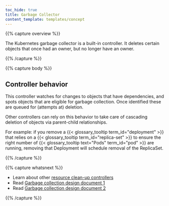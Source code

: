 ```yaml
---
toc_hide: true
title: Garbage Collector
content_template: templates/concept
---
```


{{% capture overview %}}

The Kubernetes garbage collector is a built-in controller. It deletes certain
objects that once had an owner, but no longer have an owner.

{{% /capture %}}


{{% capture body %}}

## Controller behavior

This controller watches for changes to objects that have dependencies, and
spots objects that are eligible for garbage collection. Once identified these
are queued for (attempts at) deletion.

Other controllers can rely on this behavior to take care of cascading deletion
of objects via parent-child relationships.

For example: if you remove a {{< glossary_tooltip term_id="deployment" >}}
that relies on a {{< glossary_tooltip term_id="replica-set" >}} to ensure
the right number of {{< glossary_tooltip text="Pods" term_id="pod" >}} are
running, removing that Deployment will schedule removal of the ReplicaSet.

{{% /capture %}}

{{% capture whatsnext %}}

* Learn about other [resource clean-up controllers](/docs/reference/controllers/resource-cleanup-controllers/)
* Read [Garbage collection design document 1](https://git.k8s.io/community/contributors/design-proposals/api-machinery/garbage-collection.md)
* Read [Garbage collection design document 2](https://git.k8s.io/community/contributors/design-proposals/api-machinery/synchronous-garbage-collection.md)

{{% /capture %}}
